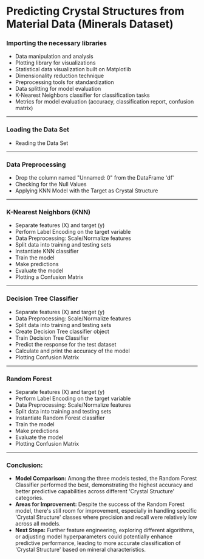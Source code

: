 # Predicting Crystal Structures from Material Data (Minerals Dataset)

### Importing the necessary libraries

- Data manipulation and analysis
- Plotting library for visualizations
- Statistical data visualization built on Matplotlib
- Dimensionality reduction technique
- Preprocessing tools for standardization
- Data splitting for model evaluation
- K-Nearest Neighbors classifier for classification tasks
- Metrics for model evaluation (accuracy, classification report, confusion matrix)

---

### Loading the Data Set

- Reading the Data Set

---

### Data Preprocessing

- Drop the column named "Unnamed: 0" from the DataFrame 'df'
- Checking for the Null Values
- Applying KNN Model with the Target as Crystal Structure

---

### K-Nearest Neighbors (KNN)

- Separate features (X) and target (y)
- Perform Label Encoding on the target variable
- Data Preprocessing: Scale/Normalize features
- Split data into training and testing sets
- Instantiate KNN classifier
- Train the model
- Make predictions
- Evaluate the model
- Plotting a Confusion Matrix

---

### Decision Tree Classifier

- Separate features (X) and target (y)
- Data Preprocessing: Scale/Normalize features
- Split data into training and testing sets
- Create Decision Tree classifier object
- Train Decision Tree Classifier
- Predict the response for the test dataset
- Calculate and print the accuracy of the model
- Plotting Confusion Matrix

---

### Random Forest

- Separate features (X) and target (y)
- Perform Label Encoding on the target variable
- Data Preprocessing: Scale/Normalize features
- Split data into training and testing sets
- Instantiate Random Forest classifier
- Train the model
- Make predictions
- Evaluate the model
- Plotting Confusion Matrix

---

### Conclusion:

- **Model Comparison:** Among the three models tested, the Random Forest Classifier performed the best, demonstrating the highest accuracy and better predictive capabilities across different 'Crystal Structure' categories.
- **Areas for Improvement:** Despite the success of the Random Forest model, there's still room for improvement, especially in handling specific 'Crystal Structure' classes where precision and recall were relatively low across all models.
- **Next Steps:** Further feature engineering, exploring different algorithms, or adjusting model hyperparameters could potentially enhance predictive performance, leading to more accurate classification of 'Crystal Structure' based on mineral characteristics.
